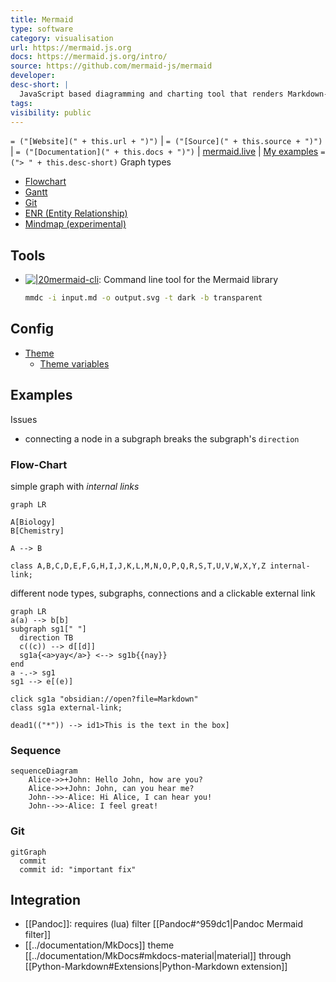 ```yaml
---
title: Mermaid
type: software
category: visualisation
url: https://mermaid.js.org
docs: https://mermaid.js.org/intro/
source: https://github.com/mermaid-js/mermaid
developer:
desc-short: |
  JavaScript based diagramming and charting tool that renders Markdown-inspired text definitions to create and modify diagrams dynamically
tags:
visibility: public
---
```

`= ("[Website](" + this.url + ")")` |  `= ("[Source](" + this.source + ")")` | `= ("[Documentation](" + this.docs + ")")` | [mermaid.live](https://mermaid.live/) | [My examples](file://rsc/mermaid)
`= ("> " + this.desc-short)`
Graph types
  - [Flowchart](https://mermaid.js.org/syntax/flowchart.html)
  - [Gantt](https://mermaid.js.org/syntax/gantt.html)
  - [Git](https://mermaid.js.org/syntax/gitgraph.html)
  - [ENR (Entity Relationship)](https://mermaid.js.org/syntax/entityRelationshipDiagram.html#entity-relationship-diagrams)
  - [Mindmap (experimental)](https://mermaid.js.org/syntax/mindmap.html)

## Tools
- [![|20](github.png)mermaid-cli](https://github.com/mermaid-js/mermaid-cli): Command line tool for the Mermaid library
  ```bash
  mmdc -i input.md -o output.svg -t dark -b transparent
  ```


## Config
- [Theme](https://mermaid.js.org/config/theming.html)
  - [Theme variables​](https://mermaid.js.org/config/theming.html#theme-variables)


## Examples
Issues
- connecting a node in a subgraph breaks the subgraph's `direction`

### Flow-Chart
simple graph with *internal links*
```mermaid
graph LR

A[Biology]
B[Chemistry]

A --> B

class A,B,C,D,E,F,G,H,I,J,K,L,M,N,O,P,Q,R,S,T,U,V,W,X,Y,Z internal-link;
```

different node types, subgraphs, connections and a clickable external link
```mermaid
graph LR
a(a) --> b[b]
subgraph sg1[" "]
  direction TB
  c((c)) --> d[[d]]
  sg1a{<a>yay</a>} <--> sg1b{{nay}}
end
a -.-> sg1
sg1 --> e[(e)]

click sg1a "obsidian://open?file=Markdown"
class sg1a external-link;

dead1(("*")) --> id1>This is the text in the box]
```

### Sequence
```mermaid
sequenceDiagram
    Alice->>+John: Hello John, how are you?
    Alice->>+John: John, can you hear me?
    John-->>-Alice: Hi Alice, I can hear you!
    John-->>-Alice: I feel great!
```

### Git
```mermaid
gitGraph
  commit
  commit id: "important fix"
```

## Integration
- [[Pandoc]]: requires (lua) filter [[Pandoc#^959dc1|Pandoc Mermaid filter]]
- [[../documentation/MkDocs]] theme [[../documentation/MkDocs#mkdocs-material|material]] through [[Python-Markdown#Extensions|Python-Markdown extension]]